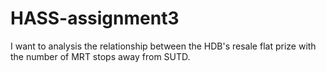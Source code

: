 # HASS-assignment3
I want to analysis the relationship between the HDB's resale flat prize with the number of MRT stops away from SUTD.
